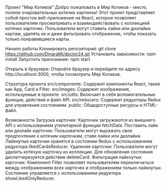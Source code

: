 Проект "Мир Котиков"
Добро пожаловать в Мир Котиков - место, полное очаровательных котячих картинок! Этот проект представляет собой простое веб-приложение на React, которое позволяет пользователям просматривать и взаимодействовать с коллекцией котячих карточек. Пользователи могут ставить лайки или дизлайки картам, удалять их и даже фильтровать отображение, чтобы показать только понравившиеся карты.

Начало работы
Клонировать репозиторий: git clone https://github.com/DinaraMi/doctor24.git
Установить зависимости: npm install
Запустить приложение: npm start

Открыть в браузере:
Откройте браузер и перейдите по адресу http://localhost:3000, чтобы посмотреть Мир Котиков.

Структура проекта
src/components: Содержит компоненты React, такие как App, Card и Filter.
src/images: Содержит изображения, используемые в проекте.
src/utils: Включает в себя вспомогательные функции, действия и файл API.
src/reducers: Содержит редукторы Redux для управления состоянием.
public: Общедоступные ресурсы и HTML-файл.

Возможности
Загрузка карточек:
Карточки загружаются из внешнего API с использованием утилитарной функции fetchData.
Поставить лайк или дизлайк карточке:
Пользователи могут выражать свое предпочтение к котячим карточкам, ставя лайки или дизлайки.
Лайкнутые карточки хранятся в состоянии Redux с использованием редуктора likedCardsReducer.
Удаление карточки:
Пользователи могут удалить котячую карточку из коллекции.
Для обновления состояния диспетчеризуется действие deleteCard.
Фильтрация лайкнутых карточек:
Компонент Filter позволяет пользователям переключаться между отображением всех карточек и отображением только лайкнутых.
Состояние управляется с использованием редуктора showLikedOnlyReducer.

